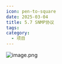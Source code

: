 ```yaml
---
icon: pen-to-square
date: 2025-03-04
title: 5.7 SNMP协议
tags: 
category:
  - 项目
---
```

![image.png](https://cdn.jsdelivr.net/gh/fakeppa/blog-img/20250304214159.png)
